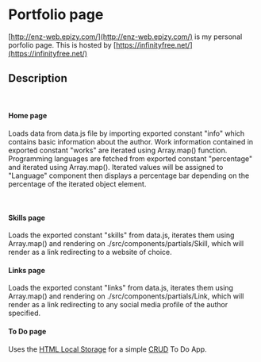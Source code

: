 # Portfolio page

[http://enz-web.epizy.com/](http://enz-web.epizy.com/) is my personal porfolio page. This is hosted by [https://infinityfree.net/](https://infinityfree.net/)

## Description
<br>

#### Home page 

Loads data from data.js file by importing exported constant "info" which contains basic information about the author. Work information 
contained in exported constant "works" are iterated using Array.map() function. Programming languages are fetched from exported constant "percentage" and iterated using Array.map(). Iterated values will be assigned to "Language" component then displays a percentage bar depending on the percentage of the iterated object element.

<br>

#### Skills page
Loads the exported constant "skills" from data.js, iterates them using Array.map() and rendering on ./src/components/partials/Skill, which will render as a link redirecting to a website of choice.
<br>

#### Links page

Loads the exported constant "links" from data.js, iterates them using Array.map() and rendering on ./src/components/partials/Link, which will render as a link redirecting to any social media profile of the author specified.
<br>

#### To Do page
Uses the [HTML Local Storage](https://www.w3schools.com/html/html5_webstorage.asp) for a simple [CRUD](https://en.wikipedia.org/wiki/Create,_read,_update_and_delete) To Do App.
